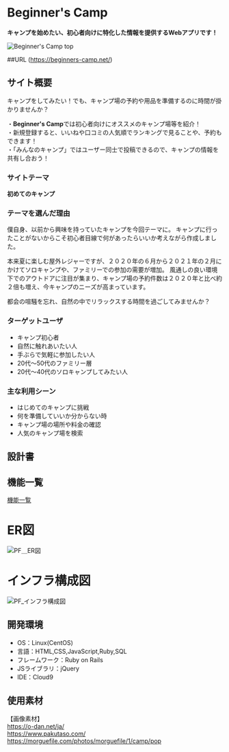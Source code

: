 
# Beginner's Camp
**キャンプを始めたい、初心者向けに特化した情報を提供するWebアプリです！**

![Beginner's Camp top](https://user-images.githubusercontent.com/79072615/123040710-24bf4b80-d42f-11eb-9719-e5d74f7a1b10.png)

##URL
(https://beginners-camp.net/)

## サイト概要
キャンプをしてみたい！でも、キャンプ場の予約や用品を準備するのに時間が掛かりませんか？<br />

・**Beginner's Camp**では初心者向けにオススメのキャンプ場等を紹介！<br />
・新規登録すると、いいねや口コミの人気順でランキングで見ることや、予約もできます！<br />
・「みんなのキャンプ」ではユーザー同士で投稿できるので、キャンプの情報を共有し合おう！<br />

### サイトテーマ
**初めてのキャンプ**

### テーマを選んだ理由
僕自身、以前から興味を持っていたキャンプを今回テーマに。
キャンプに行ったことがないからこそ初心者目線で何があったらいいか考えながら作成しました。

本来夏に楽しむ屋外レジャーですが、２０２０年の６月から２０２１年の２月にかけてソロキャンプや、ファミリーでの参加の需要が増加。
風通しの良い環境下でのアウトドアに注目が集まり、キャンプ場の予約件数は２０２０年と比べ約２倍も増え、今キャンプのニーズが高まっています。

都会の喧騒を忘れ、自然の中でリラックスする時間を過ごしてみませんか？<br />

### ターゲットユーザ
- キャンプ初心者
- 自然に触れあいたい人
- 手ぶらで気軽に参加したい人
- 20代～50代のファミリー層
- 20代～40代のソロキャンプしてみたい人

### 主な利用シーン
- はじめてのキャンプに挑戦
- 何を準備していいか分からない時
- キャンプ場の場所や料金の確認
- 人気のキャンプ場を検索

## 設計書

## 機能一覧
[機能一覧](https://docs.google.com/spreadsheets/d/1OdpAQK21FwGG-HCSthLstctx_0l4XZ8ub2DcF6HWk_Q/edit#gid=0)

# ER図
![PF＿ER図](https://user-images.githubusercontent.com/79072615/122395611-1fd34580-cfb2-11eb-9452-e508cf068dea.png)

# インフラ構成図
![PF_インフラ構成図](https://user-images.githubusercontent.com/79072615/122544018-55863600-d067-11eb-813e-96ea1b9d35f9.png)

## 開発環境
- OS：Linux(CentOS)
- 言語：HTML,CSS,JavaScript,Ruby,SQL
- フレームワーク：Ruby on Rails
- JSライブラリ：jQuery
- IDE：Cloud9

## 使用素材
【画像素材】<br />
https://o-dan.net/ja/<br />
https://www.pakutaso.com/<br />
https://morguefile.com/photos/morguefile/1/camp/pop

